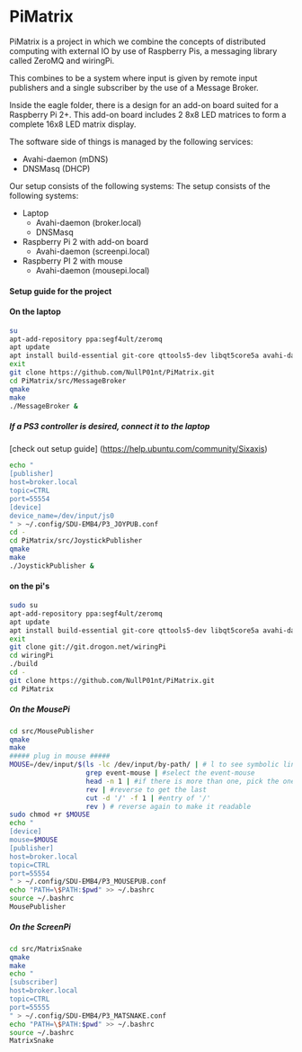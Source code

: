# PiMatrix

PiMatrix is a project in which we combine the concepts of distributed computing
with external IO by use of Raspberry Pis, a messaging library called ZeroMQ and
wiringPi.

This combines to be a system where input is given by remote input publishers and
a single subscriber by the use of a Message Broker.

Inside the eagle folder, there is a design for an add-on board suited for a Raspberry Pi 2+.
This add-on board includes 2 8x8 LED matrices to form a complete 16x8 LED matrix display.

The software side of things is managed by the following services:
* Avahi-daemon (mDNS)
* DNSMasq (DHCP)

Our setup consists of the following systems:
The setup consists of the following systems:
* Laptop 
  * Avahi-daemon (broker.local)
  * DNSMasq 
* Raspberry Pi 2 with add-on board 
  * Avahi-daemon (screenpi.local)
* Raspberry PI 2 with mouse 
  * Avahi-daemon (mousepi.local)

#### Setup guide for the project ####

#### On the laptop ####
```bash
su
apt-add-repository ppa:segf4ult/zeromq
apt update
apt install build-essential git-core qttools5-dev libqt5core5a avahi-daemon pkg-config cppzmq
exit
git clone https://github.com/NullP01nt/PiMatrix.git
cd PiMatrix/src/MessageBroker
qmake
make
./MessageBroker &
```
##### If a PS3 controller is desired, connect it to the laptop
[check out setup guide] (https://help.ubuntu.com/community/Sixaxis)
```bash
echo "
[publisher]
host=broker.local
topic=CTRL
port=55554
[device]
device_name=/dev/input/js0
" > ~/.config/SDU-EMB4/P3_JOYPUB.conf
cd -
cd PiMatrix/src/JoystickPublisher
qmake
make
./JoystickPublisher &
```
#### on the pi's ####
```bash
sudo su
apt-add-repository ppa:segf4ult/zeromq
apt update
apt install build-essential git-core qttools5-dev libqt5core5a avahi-daemon pkg-config cppzmq
exit
git clone git://git.drogon.net/wiringPi
cd wiringPi
./build
cd -
git clone https://github.com/NullP01nt/PiMatrix.git
cd PiMatrix
```
##### On the MousePi #####
```bash
cd src/MousePublisher
qmake
make
##### plug in mouse #####
MOUSE=/dev/input/$(ls -lc /dev/input/by-path/ | # l to see symbolic links, c for sorting
                   grep event-mouse | #select the event-mouse
                   head -n 1 | #if there is more than one, pick the one most recently plugged in.
                   rev | #reverse to get the last
                   cut -d '/' -f 1 | #entry of '/'
                   rev ) # reverse again to make it readable
sudo chmod +r $MOUSE
echo "
[device]
mouse=$MOUSE
[publisher]
host=broker.local
topic=CTRL
port=55554
" > ~/.config/SDU-EMB4/P3_MOUSEPUB.conf
echo "PATH=\$PATH:$pwd" >> ~/.bashrc
source ~/.bashrc
MousePublisher
```
##### On the ScreenPi #####
```bash
cd src/MatrixSnake
qmake
make
echo "
[subscriber]
host=broker.local
topic=CTRL
port=55555
" > ~/.config/SDU-EMB4/P3_MATSNAKE.conf
echo "PATH=\$PATH:$pwd" >> ~/.bashrc
source ~/.bashrc
MatrixSnake
```
